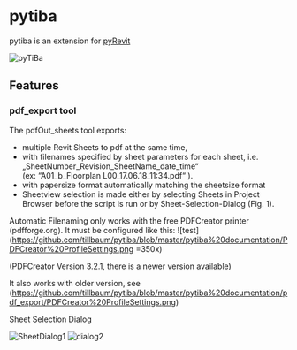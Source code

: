 # pytiba
pytiba is an extension for [pyRevit](http://eirannejad.github.io/pyRevit/)

![pyTiBa](https://github.com/tillbaum/pytiba/blob/master/pytiba%20documentation/pdf_export/pyTiBa%20Tab.png)

## Features
### pdf_export tool
The pdfOut_sheets tool exports: 
 +   multiple Revit Sheets to pdf at the same time,  
 +   with filenames specified by sheet  parameters for each sheet, i.e. 
    „SheetNumber_Revision_SheetName_date_time“  
    (ex: “A01_b_Floorplan L00_17.06.18_11:34.pdf“ ).
 +   with papersize format automatically matching the sheetsize format
 +   Sheetview selection is made either by selecting Sheets in Project Browser before the script is run or by Sheet-Selection-Dialog (Fig. 1). 

Automatic Filenaming only works with the free PDFCreator printer (pdfforge.org). It must be configured like this:
![test](https://github.com/tillbaum/pytiba/blob/master/pytiba%20documentation/PDFCreator%20ProfileSettings.png =350x)

(PDFCreator Version 3.2.1, there is a newer version available)

It also works with older version, see (https://github.com/tillbaum/pytiba/blob/master/pytiba%20documentation/pdf_export/PDFCreator%20ProfileSettings.png)

Sheet Selection Dialog 

![SheetDialog1]() ![dialog2]()
